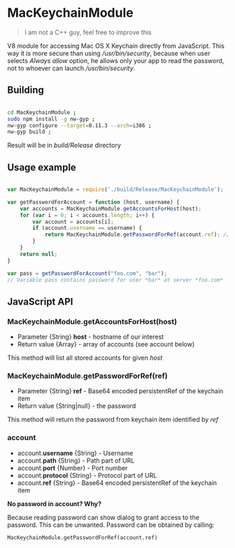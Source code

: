 # MacKeychainModule

> I am not a C++ guy, feel free to improve this

V8 module for accessing Mac OS X Keychain directly from JavaScript. This way it is more secure than using */usr/bin/security*, because when user selects *Always allow* option, he allows only your app to read the password, not to whoever can launch */usr/bin/security*.

## Building

```Bash

cd MacKeychainModule ;
sudo npm install -g nw-gyp ;
nw-gyp configure --target=0.11.3 --arch=i386 ;
nw-gyp build ;

```

Result will be in *build/Release* directory

## Usage example

```JavaScript

var MacKeychainModule = require('./build/Release/MacKeychainModule');

var getPasswordForAccount = function (host, username) {
    var accounts = MacKeychainModule.getAccountsForHost(host);
    for (var i = 0; i < accounts.length; i++) {
        var account = accounts[i];
        if (account.username == username) {
            return MacKeychainModule.getPasswordForRef(account.ref); // Keychain might ask user to allow access
        }
    }
    return null;
}

var pass = getPasswordForAccount("foo.com", "bar");
// Variable pass contains password for user *bar* at server *foo.com*

```

## JavaScript API

### MacKeychainModule.getAccountsForHost(host)

- Parameter {String} **host** - hostname of our interest
- Return value {Array} - array of accounts (see account below)

This method will list all stored accounts for given *host*

### MacKeychainModule.getPasswordForRef(ref)

- Parameter {String} **ref** - Base64 encoded persistentRef of the keychain item
- Return value {String|null} - the password

This method will return the password from keychain item identified by *ref*

### account

- account.**username** {String} - Username
- account.**path** {String} - Path part of URL
- account.**port** {Number} - Port number
- account.**protocol** {String} - Protocol part of URL
- account.**ref** {String} - Base64 encoded persistentRef of the keychain item

**No password in account? Why?**

Because reading password can show dialog to grant access to the password. This can be unwanted. Password can be obtained by calling:

```
MacKeychainModule.getPasswordForRef(account.ref)
```
